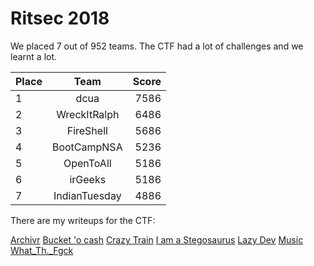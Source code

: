 # Ritsec 2018

We placed 7 out of 952 teams. The CTF had a lot of challenges and we learnt a lot.

| Place        | Team           | Score  |
| ------------- |:-------------:| -----:|
|1              |	dcua            |	7586|
|2	|WreckItRalph	|6486|
|3	|FireShell|	5686|
|4	|BootCampNSA	|5236|
|5	|OpenToAll	|5186|
|6	|irGeeks|	5186|
|7	|IndianTuesday|	4886|

There are my writeups for the CTF:

[Archivr](https://github.com/flawwan/CTF-Writeups/blob/master/ritsec/archivr/writeup.md)
[Bucket 'o cash](https://github.com/flawwan/CTF-Writeups/blob/master/ritsec/bucketofcash/writeup.md)
[Crazy Train](https://github.com/flawwan/CTF-Writeups/blob/master/ritsec/crazytrain/writeup.md)
[I am a Stegosaurus](https://github.com/flawwan/CTF-Writeups/blob/master/ritsec/iamstegosaurus/writeup.md)
[Lazy Dev](https://github.com/flawwan/CTF-Writeups/blob/master/ritsec/lazyday/writeup.md)
[Music](https://github.com/flawwan/CTF-Writeups/blob/master/ritsec/music/writeup.md)
[What_Th._Fgck](https://github.com/flawwan/CTF-Writeups/blob/master/ritsec/whatthefuck/writeup.md)
